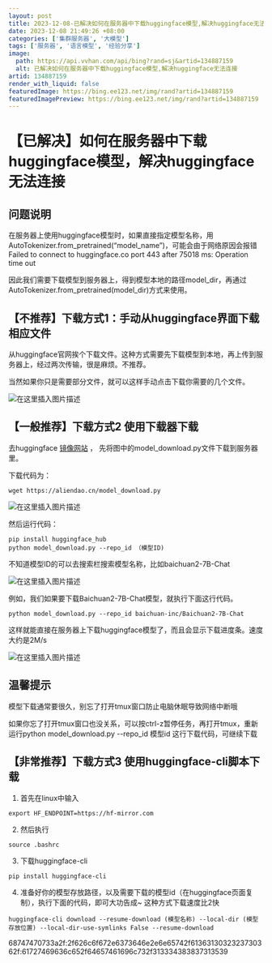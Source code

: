 ```yaml
---
layout: post
title: 2023-12-08-已解决如何在服务器中下载huggingface模型,解决huggingface无法连接
date: 2023-12-08 21:49:26 +08:00
categories: ['集群服务器', '大模型']
tags: ['服务器', '语言模型', '经验分享']
image:
  path: https://api.vvhan.com/api/bing?rand=sj&artid=134887159
  alt: 已解决如何在服务器中下载huggingface模型,解决huggingface无法连接
artid: 134887159
render_with_liquid: false
featuredImage: https://bing.ee123.net/img/rand?artid=134887159
featuredImagePreview: https://bing.ee123.net/img/rand?artid=134887159
---
```


# 【已解决】如何在服务器中下载huggingface模型，解决huggingface无法连接

## 问题说明

在服务器上使用huggingface模型时，如果直接指定模型名称，用AutoTokenizer.from\_pretrained(“model\_name”)，可能会由于网络原因会报错 Failed to connect to huggingface.co port 443 after 75018 ms: Operation time out

因此我们需要下载模型到服务器上，得到模型本地的路径model\_dir，再通过AutoTokenizer.from\_pretrained(model\_dir)方式来使用。

## 【不推荐】下载方式1：手动从huggingface界面下载相应文件

从huggingface官网挨个下载文件。这种方式需要先下载模型到本地，再上传到服务器上，经过两次传输，很是麻烦。不推荐。
  
当然如果你只是需要部分文件，就可以这样手动点击下载你需要的几个文件。
  
![在这里插入图片描述](https://i-blog.csdnimg.cn/blog_migrate/e0089a343188e0061b75433da17a10c9.png)

## 【一般推荐】下载方式2 使用下载器下载

去huggingface
[镜像网站](https://aliendao.cn/#/)
， 先将图中的model\_download.py文件下载到服务器里。

下载代码为：

```
wget https://aliendao.cn/model_download.py

```

![在这里插入图片描述](https://i-blog.csdnimg.cn/blog_migrate/84652f8348b017f51c446c05e2202a20.png)
  
然后运行代码：

```
pip install huggingface_hub
python model_download.py --repo_id （模型ID)

```

不知道模型ID的可以去搜索栏搜索模型名称，比如baichuan2-7B-Chat
  
![在这里插入图片描述](https://i-blog.csdnimg.cn/blog_migrate/d09911f77cc11b057d64a9305dcafc67.png)
  
例如，我们如果要下载Baichuan2-7B-Chat模型，就执行下面这行代码。

```
python model_download.py --repo_id baichuan-inc/Baichuan2-7B-Chat

```

这样就能直接在服务器上下载huggingface模型了，而且会显示下载进度条。速度大约是2M/s
  
![在这里插入图片描述](https://i-blog.csdnimg.cn/blog_migrate/f22e4335306977cddf337c051f6332bb.png)

## 温馨提示

模型下载通常要很久，别忘了打开tmux窗口防止电脑休眠导致网络中断哦
  
如果你忘了打开tmux窗口也没关系，可以按ctrl-z暂停任务，再打开tmux，重新运行python model\_download.py --repo\_id 模型id 这行下载代码，可继续下载

## 【非常推荐】下载方式3 使用huggingface-cli脚本下载

1. 首先在linux中输入

```
export HF_ENDPOINT=https://hf-mirror.com

```

2. 然后执行

```
source .bashrc

```

3. 下载huggingface-cli

```
pip install huggingface-cli

```

4. 准备好你的模型存放路径，以及需要下载的模型id（在huggingface页面复制），执行下面的代码，即可大功告成~ 这种方式下载速度比2快

```
huggingface-cli download --resume-download (模型名称) --local-dir (模型存放位置) --local-dir-use-symlinks False --resume-download

```

68747470733a2f:2f626c6f672e6373646e2e6e65742f6136313032323730362f:61727469636c652f64657461696c732f313334383837313539